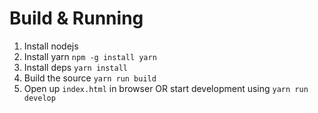 # Build & Running

1. Install nodejs
2. Install yarn `npm -g install yarn`
3. Install deps `yarn install`
4. Build the source `yarn run build`
5. Open up `index.html` in browser OR start development using `yarn run develop`

